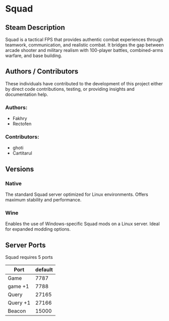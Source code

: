 # Squad

## Steam Description
Squad is a tactical FPS that provides authentic combat experiences through teamwork, communication, and realistic combat. It bridges the gap between arcade shooter and military realism with 100-player battles, combined-arms warfare, and base building.

## Authors / Contributors
These individuals have contributed to the development of this project either by direct code contributions, testing, or providing insights and documentation help.
### Authors:
* Fakhry
* Rectofen
### Contributors:
* ghoti
* Cartitarul

## Versions
### Native
The standard Squad server optimized for Linux environments. Offers maximum stability and performance.

### Wine
Enables the use of Windows-specific Squad mods on a Linux server. Ideal for expanded modding options.

## Server Ports
Squad requires 5 ports

| Port     | default |
|----------|---------|
| Game     | 7787    |
| game +1  | 7788    |
| Query    | 27165   |
| Query +1 | 27166   |
| Beacon   | 15000   |

